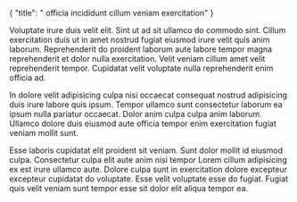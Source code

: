 {
  "title": " officia incididunt cillum veniam exercitation"
}

Voluptate irure duis velit elit. Sint ut ad sit ullamco do commodo sint. Cillum exercitation duis ut in amet nostrud fugiat eiusmod irure velit quis anim laborum. Reprehenderit do proident laborum aute labore tempor magna reprehenderit et dolor nulla exercitation. Velit veniam cillum amet velit reprehenderit tempor. Cupidatat velit voluptate nulla reprehenderit enim officia ad.

In dolore velit adipisicing culpa nisi occaecat consequat nostrud adipisicing duis irure labore quis ipsum. Tempor ullamco sunt consectetur laborum ea ipsum nulla pariatur occaecat. Dolor anim culpa culpa anim laborum. Ullamco dolore duis eiusmod aute officia tempor enim exercitation fugiat veniam mollit sunt.

Esse laboris cupidatat elit proident sit veniam. Sunt dolor mollit id eiusmod culpa. Consectetur culpa elit aute anim nisi tempor Lorem cillum adipisicing ex est irure ullamco aute. Dolore culpa sunt in exercitation dolore excepteur excepteur cupidatat do voluptate. Esse velit voluptate esse do fugiat. Fugiat quis velit veniam sunt tempor esse sit dolor elit aliqua tempor ea.